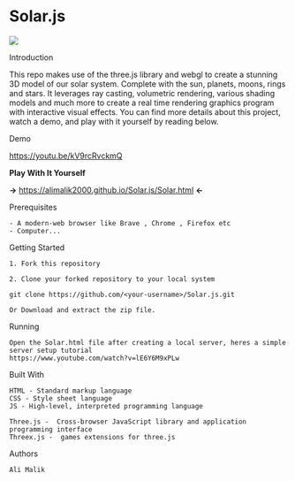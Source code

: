 # Solar.js

![](https://i.ibb.co/8xC0yHT/dol.png)

Introduction

   This repo makes use of the three.js library and webgl to create a stunning 3D model of our solar system. Complete with the sun,  planets, moons, rings and stars. It leverages ray casting, volumetric rendering, various shading models and much more to create a real time rendering graphics program with interactive visual effects. You can find more details about this project, watch a demo, and play with it yourself by reading below.

Demo

   https://youtu.be/kV9rcRvckmQ
    
**Play With It Yourself**

  **->** https://alimalik2000.github.io/Solar.js/Solar.html **<-**

Prerequisites

    - A modern-web browser like Brave , Chrome , Firefox etc
    - Computer...
    
Getting Started

    1. Fork this repository 

    2. Clone your forked repository to your local system 

    git clone https://github.com/<your-username>/Solar.js.git

    Or Download and extract the zip file.

Running

    Open the Solar.html file after creating a local server, heres a simple server setup tutorial 
    https://www.youtube.com/watch?v=lE6Y6M9xPLw

Built With

    HTML - Standard markup language
    CSS - Style sheet language
    JS - High-level, interpreted programming language
    
    Three.js -  Cross-browser JavaScript library and application programming interface
    Threex.js -  games extensions for three.js

Authors

    Ali Malik


